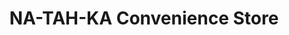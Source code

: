 ---
title: "NA-TAH-KA Convenience Store"
url: /irons/na-tah-ka-convenience-store/
shop: convenience
---